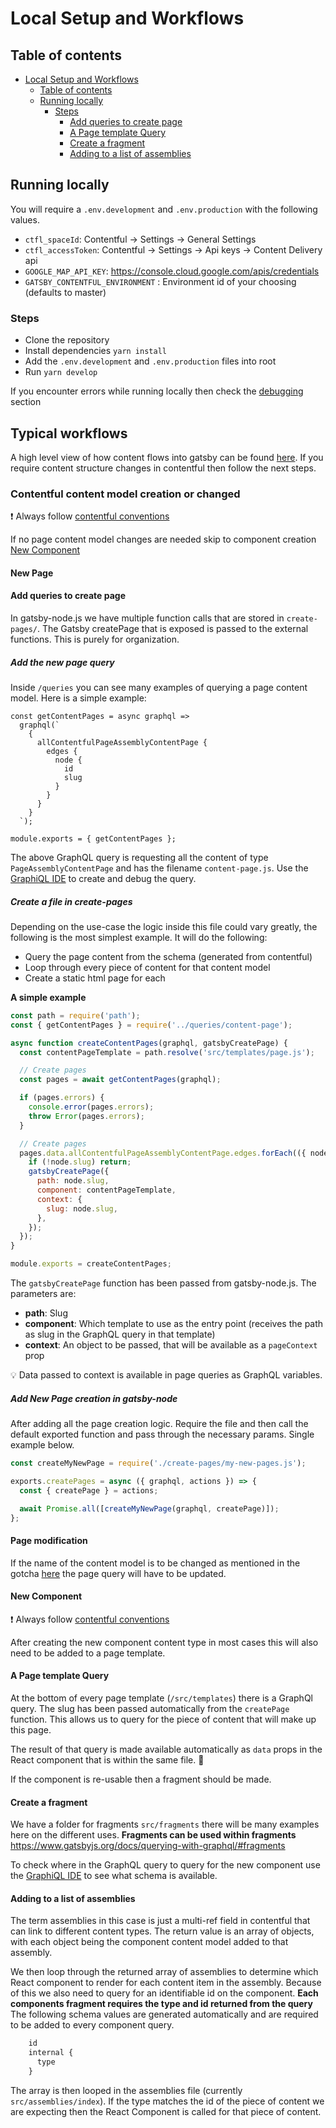 # Local Setup and Workflows

## Table of contents

- [Local Setup and Workflows](#local-setup-and-workflows)
  - [Table of contents](#table-of-contents)
  - [Running locally](#running-locally)
    - [Steps](#steps)
      - [Add queries to create page](#add-queries-to-create-page)
      - [A Page template Query](#a-page-template-query)
      - [Create a fragment](#create-a-fragment)
      - [Adding to a list of assemblies](#adding-to-a-list-of-assemblies)

## Running locally

You will require a `.env.development` and `.env.production` with the following values.

- `ctfl_spaceId`: Contentful -> Settings -> General Settings
- `ctfl_accessToken`: Contentful -> Settings -> Api keys -> Content Delivery api
- `GOOGLE_MAP_API_KEY`: https://console.cloud.google.com/apis/credentials
- `GATSBY_CONTENTFUL_ENVIRONMENT` : Environment id of your choosing (defaults to master)

### Steps

- Clone the repository
- Install dependencies `yarn install`
- Add the `.env.development` and `.env.production` files into root
- Run `yarn develop`

If you encounter errors while running locally then check the [debugging](./09-debugging-and-gotchas.md) section

## Typical workflows

A high level view of how content flows into gatsby can be found [here](./assets/FE-content-flow-overview.jpg). If you require content structure changes in contentful then follow the next steps.

### Contentful content model creation or changed

:exclamation: Always follow [contentful conventions](./08-contentful.md)

If no page content model changes are needed skip to component creation [New Component](#new-component)

#### New Page

#### Add queries to create page

In gatsby-node.js we have multiple function calls that are stored in `create-pages/`. The Gatsby createPage that is exposed is passed to the external functions. This is purely for organization.

##### Add the new page query

Inside `/queries` you can see many examples of querying a page content model. Here is a simple example:

```
const getContentPages = async graphql =>
  graphql(`
    {
      allContentfulPageAssemblyContentPage {
        edges {
          node {
            id
            slug
          }
        }
      }
    }
  `);

module.exports = { getContentPages };
```

The above GraphQL query is requesting all the content of type `PageAssemblyContentPage` and has the filename `content-page.js`. Use the [GraphiQL IDE](./09-debugging-and-gotchas.md#graphiQL-ide) to create and debug the query.

##### Create a file in create-pages

Depending on the use-case the logic inside this file could vary greatly, the following is the most simplest example. It will do the following:

- Query the page content from the schema (generated from contentful)
- Loop through every piece of content for that content model
- Create a static html page for each

**A simple example**

```javascript
const path = require('path');
const { getContentPages } = require('../queries/content-page');

async function createContentPages(graphql, gatsbyCreatePage) {
  const contentPageTemplate = path.resolve('src/templates/page.js');

  // Create pages
  const pages = await getContentPages(graphql);

  if (pages.errors) {
    console.error(pages.errors);
    throw Error(pages.errors);
  }

  // Create pages
  pages.data.allContentfulPageAssemblyContentPage.edges.forEach(({ node }) => {
    if (!node.slug) return;
    gatsbyCreatePage({
      path: node.slug,
      component: contentPageTemplate,
      context: {
        slug: node.slug,
      },
    });
  });
}

module.exports = createContentPages;
```

The `gatsbyCreatePage` function has been passed from gatsby-node.js. The parameters are:

- **path**: Slug
- **component**: Which template to use as the entry point (receives the path as slug in the GraphQL query in that template)
- **context**: An object to be passed, that will be available as a `pageContext` prop

:bulb: Data passed to context is available in page queries as GraphQL variables.

##### Add New Page creation in gatsby-node

After adding all the page creation logic. Require the file and then call the default exported function and pass through the necessary params. Single example below.

```javascript
const createMyNewPage = require('./create-pages/my-new-pages.js');

exports.createPages = async ({ graphql, actions }) => {
  const { createPage } = actions;

  await Promise.all([createMyNewPage(graphql, createPage)]);
};
```

#### Page modification

If the name of the content model is to be changed as mentioned in the gotcha [here](./09-debugging-and-gotchas.md##content-model-name-is-used-in-query) the page query will have to be updated.

#### New Component

:exclamation: Always follow [contentful conventions](./08-contentful.md)

After creating the new component content type in most cases this will also need to be added to a page template.

#### A Page template Query

At the bottom of every page template (`/src/templates`) there is a GraphQl query. The slug has been passed automatically from the `createPage` function. This allows us to query for the piece of content that will make up this page.

The result of that query is made available automatically as `data` props in the React component that is within the same file. :tada:

If the component is re-usable then a fragment should be made.

#### Create a fragment

We have a folder for fragments `src/fragments` there will be many examples here on the different uses. **Fragments can be used within fragments**
https://www.gatsbyjs.org/docs/querying-with-graphql/#fragments

To check where in the GraphQL query to query for the new component use the [GraphiQL IDE](./09-debugging-and-gotchas.md#graphiQL-ide) to see what schema is available.

#### Adding to a list of assemblies

The term assemblies in this case is just a multi-ref field in contentful that can link to different content types. The return value is an array of objects, with each object being the component content model added to that assembly.

We then loop through the returned array of assemblies to determine which React component to render for each content item in the assembly. Because of this we also need to query for an identifiable id on the component. **Each components fragment requires the type and id returned from the query** The following schema values are generated automatically and are required to be added to every component query.

```javascript
    id
    internal {
      type
    }
```

The array is then looped in the assemblies file (currently `src/assemblies/index`). If the type matches the id of the piece of content we are expecting then the React Component is called for that piece of content.
